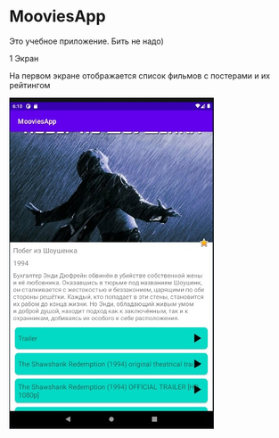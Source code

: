 # MooviesApp
Это учебное приложение. Бить не надо)

1 Экран 

На первом экране отображается список фильмов с постерами и их рейтингом

![Screenshot](https://github.com/Sominisadssadd/MooviesApp/blob/master/images_for_readme/2_image.jpg)
